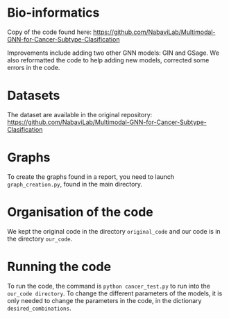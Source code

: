 # Bio-informatics

Copy of the code found here: https://github.com/NabaviLab/Multimodal-GNN-for-Cancer-Subtype-Clasification

Improvements include adding two other GNN models: GIN and GSage. 
We also reformatted the code to help adding new models, corrected some errors in the code.

# Datasets

The dataset are available in the original repository: https://github.com/NabaviLab/Multimodal-GNN-for-Cancer-Subtype-Clasification

# Graphs

To create the graphs found in a report, you need to launch `graph_creation.py`, found in the main directory.

# Organisation of the code

We kept the original code in the directory `original_code` and our code is in the directory `our_code`.


# Running the code

To run the code, the command is `python cancer_test.py` to run into the `our_code directory`.
To change the different parameters of the models, it is only needed to change the parameters in the code, in the dictionary `desired_combinations`.
